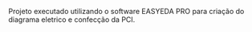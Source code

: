 Projeto executado utilizando o software EASYEDA PRO para criação do diagrama eletrico e confecção da PCI.
